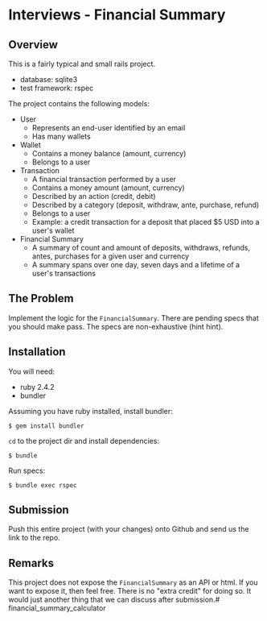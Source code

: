 # Interviews - Financial Summary

## Overview

This is a fairly typical and small rails project.

- database: sqlite3
- test framework: rspec

The project contains the following models:

- User
    - Represents an end-user identified by an email
    - Has many wallets
- Wallet
    - Contains a money balance (amount, currency)
    - Belongs to a user
- Transaction
    - A financial transaction performed by a user
    - Contains a money amount (amount, currency)
    - Described by an action (credit, debit)
    - Described by a category (deposit, withdraw, ante, purchase, refund)
    - Belongs to a user
    - Example: a credit transaction for a deposit that placed $5 USD into a user's wallet
- Financial Summary
    - A summary of count and amount of deposits, withdraws, refunds, antes, purchases for a given user and currency
    - A summary spans over one day, seven days and a lifetime of a user's transactions
 
## The Problem

Implement the logic for the `FinancialSummary`.
There are pending specs that you should make pass.
The specs are non-exhaustive (hint hint).

## Installation

You will need:

- ruby 2.4.2
- bundler

Assuming you have ruby installed, install bundler:

```
$ gem install bundler
```

`cd` to the project dir and install dependencies:

```
$ bundle
```

Run specs:

```
$ bundle exec rspec
```

## Submission

Push this entire project (with your changes) onto Github and send us the link to the repo.
 
## Remarks

This project does not expose the `FinancialSummary` as an API or html.
If you want to expose it, then feel free. There is no "extra credit" for doing so.
It would just another thing that we can discuss after submission.# financial_summary_calculator
